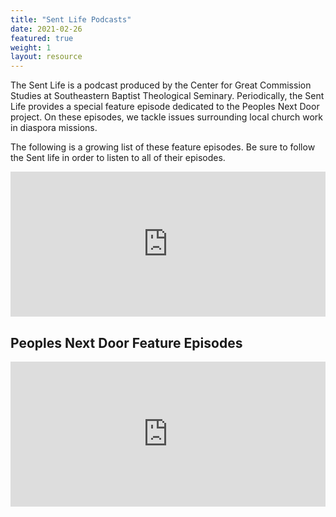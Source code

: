 ```yaml
---
title: "Sent Life Podcasts"
date: 2021-02-26
featured: true
weight: 1
layout: resource
---
```


The Sent Life is a podcast produced by the Center for Great Commission Studies at Southeastern Baptist Theological Seminary. Periodically, the Sent Life provides a special feature episode dedicated to the Peoples Next Door project. On these episodes, we tackle issues surrounding local church work in diaspora missions.

The following is a growing list of these feature episodes. Be sure to follow the Sent life in order to listen to all of their episodes.

<iframe src="https://open.spotify.com/embed-podcast/show/7HmzNpfnTnrT62Vu0M64Zm" width="100%" height="232" frameborder="0" allowtransparency="true" allow="encrypted-media"></iframe>

## Peoples Next Door Feature Episodes

<iframe src="https://open.spotify.com/embed-podcast/episode/2o0NveJuwFNbqFMwzp24Ht" width="100%" height="232" frameborder="0" allowtransparency="true" allow="encrypted-media"></iframe>